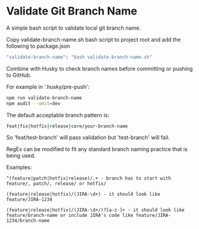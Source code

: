 # Validate Git Branch Name

A simple bash script to validate local git branch name.

Copy validate-branch-name.sh bash script to project root and add the following to package.json

```bash
"validate-branch-name": "bash validate-branch-name.sh"
```

Combine with Husky to check branch names before committing or pushing to GitHub.

For example in '.husky/pre-push':

```bash
npm run validate-branch-name
npm audit --omit=dev
```

The default acceptable branch pattern is:

```bash
feat|fix|hotfix|release|core/your-branch-name
```

So 'feat/test-branch' will pass validation but 'test-branch' will fail.

RegEx can be modified to fit any standard branch naming practice that is being used.

Examples:

```
^(feature|patch|hotfix|release)/.+ - branch has to start with feature/, patch/, release/ or hotfix/

(feature|release|hotfix)/(JIRA-\d+) - it should look like feature/JIRA-1234

(feature|release|hotfix)/(JIRA-\d+/)?[a-z-]+ - it should look like feature/branch-name or include JIRA's code like feature/JIRA-1234/branch-name

```
